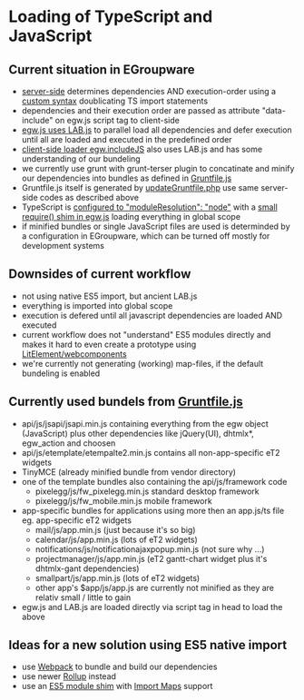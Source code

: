 # Loading of TypeScript and JavaScript

## Current situation in EGroupware
* [server-side](https://github.com/EGroupware/egroupware/blob/master/api/src/Framework/IncludeMgr.php) determines dependencies AND execution-order using a [custom syntax](https://github.com/EGroupware/egroupware/blob/master/calendar/js/app.ts#L13-L21) doublicating TS import statements
* dependencies and their execution order are passed as attribute "data-include" on egw.js script tag to client-side
* [egw.js uses LAB.js](https://github.com/EGroupware/egroupware/blob/master/api/js/jsapi/egw.js#L168-L169) to parallel load all dependencies and defer execution until all are loaded and executed in the predefined order
* [client-side loader egw.includeJS](https://github.com/EGroupware/egroupware/blob/master/api/js/jsapi/egw_files.js#L141-L150) also uses LAB.js and has some understanding of our bundeling
* we currently use grunt with grunt-terser plugin to concatinate and minify our dependencies into bundles as defined in [Gruntfile.js](https://github.com/EGroupware/egroupware/blob/master/Gruntfile.js)
* Gruntfile.js itself is generated by [updateGruntfile.php](https://github.com/EGroupware/egroupware/blob/master/updateGruntfile.php) use same server-side codes as described above
* TypeScript is [configured to "moduleResolution": "node"](https://github.com/EGroupware/egroupware/blob/master/tsconfig.json#L11) with a [small require() shim in egw.js](https://github.com/EGroupware/egroupware/blob/master/api/js/jsapi/egw.js#L462-L471) loading everything in global scope
* if minified bundles or single JavaScript files are used is determinded by a configuration in EGroupware, which can be turned off mostly for development systems

## Downsides of current workflow
* not using native ES5 import, but ancient LAB.js
* everything is imported into global scope
* execution is defered until all javascript dependencies are loaded AND executed
* current workflow does not "understand" ES5 modules directly and makes it hard to even create a prototype using [LitElement/webcomponents](https://github.com/EGroupware/lit/blob/main/README.md)
* we're currently not generating (working) map-files, if the default bundeling is enabled

## Currently used bundels from [Gruntfile.js](https://github.com/EGroupware/egroupware/blob/master/Gruntfile.js)
* api/js/jsapi/jsapi.min.js containing everything from the egw object (JavaScript) plus other dependencies like jQuery(UI), dhtmlx*, egw_action and choosen
* api/js/etemplate/etempalte2.min.js contains all non-app-specific eT2 widgets
* TinyMCE (already minified bundle from vendor directory)
* one of the template bundles also containing the api/js/framework code
  * pixelegg/js/fw_pixelegg.min.js standard desktop framework
  * pixelegg/js/fw_mobile.min.js mobile framework
* app-specific bundles for applications using more then an app.js/ts file eg. app-specific eT2 widgets
  * mail/js/app.min.js (just because it's so big)
  * calendar/js/app.min.js (lots of eT2 widgets)
  * notifications/js/notificationajaxpopup.min.js (not sure why ...)
  * projectmanager/js/app.min.js (eT2 gantt-chart widget plus it's dhtmlx-gant dependencies)
  * smallpart/js/app.min.js (lots of eT2 widgets)
  * other app's $app/js/app.js are currently not minified as they are relativ small / little to gain
* egw.js and LAB.js are loaded directly via script tag in head to load the above

## Ideas for a new solution using ES5 native import
* use [Webpack](https://webpack.js.org/) to bundle and build our dependencies
* use newer [Rollup](https://rollupjs.org/guide/en/) instead
* use an [ES5 module shim](https://github.com/guybedford/es-module-shims) with [Import Maps](https://github.com/wicg/import-maps#the-basic-idea) support
